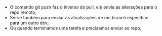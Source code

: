 * O comando git push faz o inverso do pull, ele envia as alterações para o repo remoto;
* Serve também para enviar as atualizações de um branch específico para um outro dev;
* Ou quando terminamos uma tarefa e precisamos enviar ao repo;